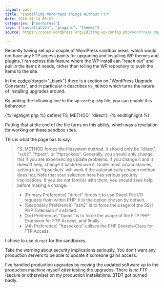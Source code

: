 ```yaml
---
layout: post
title: "Installing WordPress Things Without FTP"
date: 2016-11-14 00:21
categories: ["wordpress"]
tags: ["installation", "plugins", "themes"]
source: https://codex.wordpress.org/Editing_wp-config.php#WordPress_Upgrade_Constants

---
```



Recently having set up a couple of WordPress sandbox areas, which
would not have any FTP access points for upgrading and installing WP
themes and plugins, I ran across this feature where the WP install can
"reach out" and pull in the items it needs, rather than telling the WP
repository to push the items to the site.

In the [codex]({{page.source}} "WordPress Upgrade Constants"){:target="_blank"}
there is a section on "WordPress Upgrade Constants", and in particular
it describes `FS_METHOD` which turns the nature of installing upgrades
around.

By adding the following line to the `wp-config.php` file, you can
enable this behaviour:


{% highlight php %}
define('FS_METHOD', 'direct');
{% endhighlight %}

Putting that at the end of the file turns on this ability, which was a
revelation for working on these sandbox sites.

This is what the page has to say:

> FS_METHOD forces the filesystem method. It should only be "direct", "ssh2", "ftpext", or "ftpsockets". Generally, you should only change this if you are experiencing update problems. If you change it and it doesn't help, change it back/remove it. Under most circumstances, setting it to 'ftpsockets' will work if the automatically chosen method does not. Note that your selection here has serious security implications. If you are not familiar with them, you should seek help before making a change.

> * (Primary Preference) "direct" forces it to use Direct File I/O requests from within PHP. It is the option chosen by default.
> * (Secondary Preference) "ssh2" is to force the usage of the SSH PHP Extension if installed
> * (3rd Preference) "ftpext" is to force the usage of the FTP PHP Extension for FTP Access, and finally
> * (4th Preference) "ftpsockets" utilises the PHP Sockets Class for FTP Access.

I chose to use `direct` for the sandboxes.

Take the warning about security implications seriously. You don't want
any production servers to be able to update if someone gains access.

I've handled production upgrades by moving the updated software up to
the production machine myself *after* testing the upgrades. There is
*no* FTP (secure or otherwise) on my production installations. BTDT
got burned badly.
